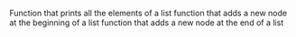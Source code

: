 Function that prints all the elements of a list
function that adds a new node at the beginning of a list
function that adds a new node at the end of a list
